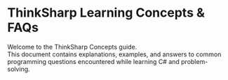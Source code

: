 # ThinkSharp Learning Concepts & FAQs

Welcome to the ThinkSharp Concepts guide.  
This document contains explanations, examples, and answers to common programming questions encountered while learning C# and problem-solving.


